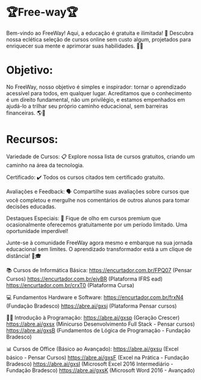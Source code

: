 # 🏆Free-way🏆
Bem-vindo ao FreeWay! Aqui, a educação é gratuita e ilimitada! 🌟 Descubra nossa eclética seleção de cursos online sem custo algum, projetados para enriquecer sua mente e aprimorar suas habilidades. 🧠💪


# Objetivo:
No FreeWay, nosso objetivo é simples e inspirador: tornar o aprendizado acessível para todos, em qualquer lugar. Acreditamos que o conhecimento é um direito fundamental, não um privilégio, e estamos empenhados em ajudá-lo a trilhar seu próprio caminho educacional, sem barreiras financeiras. 🌎📖


# Recursos:

Variedade de Cursos: 📋 Explore nossa lista de cursos gratuitos, criando um caminho na área da tecnologia.

Certificado: ✔️ Todos os cursos citados tem certificado gratuito.

Avaliações e Feedback: 🗣️ Compartilhe suas avaliações sobre cursos que você completou e mergulhe nos comentários de outros alunos para tomar decisões educadas.

Destaques Especiais: 🌟 Fique de olho em cursos premium que ocasionalmente oferecemos gratuitamente por um período limitado. Uma oportunidade imperdível!

Junte-se à comunidade FreeWay agora mesmo e embarque na sua jornada educacional sem limites. O aprendizado transformador está a um clique de distância! 🚀🎓


📚 Cursos de Informática Básica:
https://encurtador.com.br/FPQ07 (Pensar Cursos)
https://encurtador.com.br/ejvBR (Plataforma IFRS ead)
https://encurtador.com.br/crxT0 (Plataforma Cursa)

💻 Fundamentos Hardware e Software:
https://encurtador.com.br/frxN4 (Fundação Bradesco)
https://abre.ai/gxsj (Plataforma Pensar cursos)

👨‍💻 Introdução à Programação:
https://abre.ai/gxsp (Geração Crescer)
https://abre.ai/gxsx (Minicurso Desenvolvimento Full Stack - Pensar cursos)
https://abre.ai/gxsB (Fundamentos de Lógica de Programação - Fundação Bradesco)

📊 Cursos de Office (Básico ao Avançado):
https://abre.ai/gxsu (Excel básico - Pensar Cursos)
https://abre.ai/gxsF (Excel na Prática - Fundação Bradesco)
https://abre.ai/gxsI (Microsoft Excel 2016 Intermediário - Fundação Bradesco)
https://abre.ai/gxsK (Microsoft Word 2016 - Avançado)

